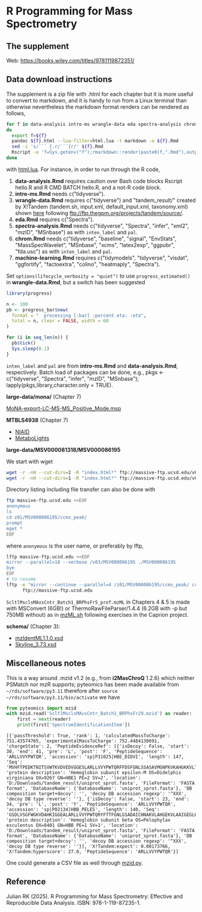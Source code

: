 # R Programming for Mass Spectrometry

## The supplement

Web: <https://books.wiley.com/titles/9781119872351/>

## Data download instructions

The supplement is a zip file with .html for each chapter but it is more useful to convert to markdown, and it is handy to run from a
Linux terminal than otherwise nevertheless the markdown format renders can be rendered as follows,

```bash
for f in data-analysis intro-ms wrangle-data eda spectra-analysis chrom machine-learning
do
  export f=${f}
  pandoc ${f}.html --lua-filter=html.lua -t markdown -o ${f}.Rmd
  sed -i 's/``` {.r/```{r/' ${f}.Rmd
  Rscript -e 'f=Sys.getenv("f");rmarkdown::render(paste0(f,".Rmd"),output_dir="output"))'
done
```

with [html.lua](R-Programming-for-Mass-Spectrometry/html.lua). For instance, in order to run through the R code,

1. **data-analysis.Rmd** requires caution over Bash code blocks Rscript hello.R and R CMD BATCH hello.R, and a not-R code block.
2. **intro-ms.Rmd** needs c("tidyverse").
3. **wrangle-data.Rmd** requires c("tidyverse") and "tandem_result/" created by X!Tandem (tandem.sh, input.xml, default_input.xml, taxonomy.xml) shown [here](https://github.com/jinghuazhao/Omics-analysis/tree/master/docs/R-Programming-for-Mass-Spectrometry) following <ftp://ftp.thegpm.org/projects/tandem/source/>.
4. **eda.Rmd** requires c("Spectra").
5. **spectra-analysis.Rmd** needs c("tidyverse", "Spectra", "infer", "xml2", "mzID", "MSnbase") as with `inten_label` and `pal`.
6. **chrom.Rmd** needs c("tidyverse", "baseline", "signal", "EnvStats", "MassSpecWavelet", "MSnbase", "xcms", "latex2exp", "ggpubr", "fda.usc") as with `inten_label` and `pal`.
7. **machine-learning.Rmd** requires c("tidymodels", "tidyverse", "visdat", "ggfortify", "factoextra", "colino", "heatmaply", "Spectra").

Set `options(lifecycle_verbosity = "quiet")` to use `progress_estimated()` in **wrangle-data.Rmd**, but a switch has been suggested 

```r
library(progress)

n <- 100
pb <- progress_bar$new(
  format = "  processing [:bar] :percent eta: :eta",
  total = n, clear = FALSE, width = 60
)

for (i in seq_len(n)) {
  pb$tick()
  Sys.sleep(0.1)
}
```

`inten_label` and `pal` are from **intro-ms.Rmd** and **data-analysis.Rmd**, respectively. Batch load of packages can be done, e.g., pkgs <- c("tidyverse", "Spectra", "infer", "mzID", "MSnbase"); lapply(pkgs,library,character.only = TRUE).

**large-data/mona/** (Chapter 7)

[MoNA-export-LC-MS-MS_Positive_Mode.msp](https://mona.fiehnlab.ucdavis.edu/rest/downloads/retrieve/873fbe29-4808-46d1-a4a3-a4134ac8c755)

**MTBLS4938** (Chapter 7)

- [NIAID](https://data.niaid.nih.gov/resources?id=mtbls4938)
- [MetaboLights](https://www.ebi.ac.uk/metabolights/MTBLS4938)

**large-data/MSV000081318/MSV000086195**

We start with wget

```bash
wget -r -nH --cut-dirs=2 -R "index.html*" ftp://massive-ftp.ucsd.edu/v01/MSV000081318/
wget -r -nH --cut-dirs=1 -R "index.html*" ftp://massive-ftp.ucsd.edu/v03/MSV000086195/
```

Directory listing including file transfer can also be done with

```bash
ftp massive-ftp.ucsd.edu <<EOF
anonymous
ls
cd z01/MSV000086195/ccms_peak/
prompt
mget *
EOF
```

where `anonymous` is the user name, or preferably by lftp,

```bash
lftp massive-ftp.ucsd.edu <<EOF
mirror --parallel=10 --verbose /v03/MSV000086195 ./MSV000086195
bye
EOF
# to resume
lftp -e "mirror --continue --parallel=4 /z01/MSV000086195/ccms_peak/ ccms_peak/; quit" \
      ftp://massive-ftp.ucsd.edu
```

`ScltlMsclsMAvsCntr_Batch1_BRPhsFr5_prof.mzML` in Chapters 4 & 5 is made with MSConvert (6GB!) or ThermoRawFileParser/1.4.4 (6.2GB with -p but 750MB without) as in [mzML.sh](R-Programming-for-Mass-Spectrometry/mzML.sh) following exercises in the Caprion project.

**schema/** (Chapter 3):

- [mzIdentML1.1.0.xsd](https://raw.githubusercontent.com/HUPO-PSI/mzIdentML/refs/heads/master/schema/mzIdentML1.1.0.xsd)
- [Skyline_3.73.xsd](https://raw.githubusercontent.com/ProteoWizard/pwiz/refs/heads/master/pwiz_tools/Skyline/TestUtil/Schemas/Skyline_3.73.xsd)

## Miscellaneous notes

This is a way around .mzid v1.2 (e.g., from **i2MasChroQ** 1.2.6) which neither PSMatch nor mzR supports; pyteomics has been made available from `~/rds/software/py3.11` therefore after `source ~/rds/software/py3.11/bin/activate` we have

```python
from pyteomics import mzid
with mzid.read('ScltlMsclsMAvsCntr_Batch1_BRPhsFr29.mzid') as reader:
    first = next(reader)
    print(first['SpectrumIdentificationItem'])
```

```
[{'passThreshold': True, 'rank': 1, 'calculatedMassToCharge': 751.43574765, 'experimentalMassToCharge': 752.4484130691, 'chargeState': 2, 'PeptideEvidenceRef': [{'isDecoy': False, 'start': 30, 'end': 41, 'pre': 'L', 'post': 'F', 'PeptideSequence': 'ARLLVVYPWTQR', 'accession': 'sp|P11025|HBE_DIDVI', 'length': 147, 'Seq': 'MVHFTPEDKTNITSVWTKVDVEDVGGESLARLLVVYPWTQRFFDSFGNLSSASAVMGNPKVKAHGKKVLTSFGEGVKNMDNLKGTFAKLSELHCDKLHVDPENFRLLGNVLIIVLASRFGKEFTPEVQASWQKLVSGVSSALGHKYH', 'protein description': 'Hemoglobin subunit epsilon-M OS=Didelphis virginiana OX=9267 GN=HBE1 PE=2 SV=2', 'location': 'D:/Downloads/tandem_result/uniprot_sprot.fasta', 'FileFormat': 'FASTA format', 'DatabaseName': {'DatabaseName': 'uniprot_sprot.fasta'}, 'DB composition target+decoy': '', 'decoy DB accession regexp': '^XXX', 'decoy DB type reverse': ''}, {'isDecoy': False, 'start': 23, 'end': 34, 'pre': 'L', 'post': 'Y', 'PeptideSequence': 'ARLLVVYPWTQR', 'accession': 'sp|P02134|HBB_PELES', 'length': 140, 'Seq': 'GSDLVSGFWGKVDAHKIGGEALARLLVVYPWTQRYFTTFGNLGSADAICHNAKVLAHGEKVLAAIGEGLKHPENLKAHYAKLSEYHSNKLHVDPANFRLLGNVFITVLARHFQHEFTPELQHALEAHFCAVGDALAKAYH', 'protein description': 'Hemoglobin subunit beta OS=Pelophylax esculentus OX=8401 GN=HBB PE=1 SV=1', 'location': 'D:/Downloads/tandem_result/uniprot_sprot.fasta', 'FileFormat': 'FASTA format', 'DatabaseName': {'DatabaseName': 'uniprot_sprot.fasta'}, 'DB composition target+decoy': '', 'decoy DB accession regexp': '^XXX', 'decoy DB type reverse': ''}], 'X!Tandem:expect': 0.00173766, 'X!Tandem:hyperscore': 27.0, 'PeptideSequence': 'ARLLVVYPWTQR'}]
```

One could generate a CSV file as well through [mzid.py](files/R-Programming-for-Mass-Spectrometry/mzid.py).

## Reference

Julian RK (2025). R Programming for Mass Spectrometry: Effective and Reproducible Data Analysis. ISBN: 978-1-119-87235-1.
